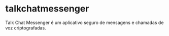 # talkchatmessenger
Talk Chat Messenger é um aplicativo seguro de mensagens e chamadas de voz criptografadas.
